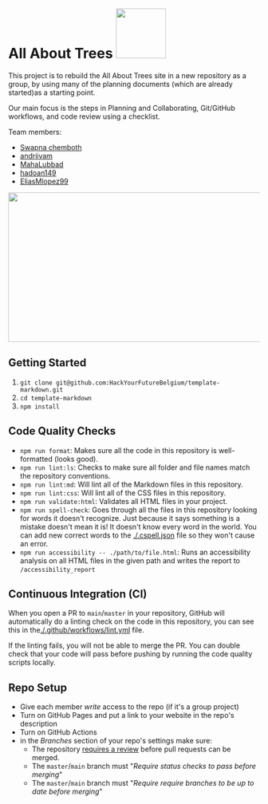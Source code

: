 # All About Trees <img src="https://previews.123rf.com/images/jovanas/jovanas1710/jovanas171001044/88689126-conception-d-ic%C3%B4ne-arbre-simple-illustration-.jpg?fj=1" width="100" height="100" />

This project is to rebuild the All About Trees site in a new repository as a group, by using many of the planning documents (which are already started)as a starting point.

Our main focus is the steps in Planning and Collaborating, Git/GitHub workflows, and code review using a checklist.


Team members:
* [Swapna chemboth](https://github.com/SWAPNACHEMBOTH)
* [andriivam](https://github.com/andriivam)
* [MahaLubbad](https://github.com/MahaLubbad)
* [hadoan149](https://github.com/lab-brussels-1/home/blob/main/student-bios/hadoan149.md)
* [EliasMlopez99](https://github.com/lab-brussels-1/home/blob/main/student-bios/EliasMlopez99.md)

<img src="https://www.naept.com/wp-content/uploads/2020/08/tree.jpg" width="1000" height="300" />




<!-- describe your project -->

## Getting Started

<!-- a guide to using this repository -->

1. `git clone git@github.com:HackYourFutureBelgium/template-markdown.git`
2. `cd template-markdown`
3. `npm install`

## Code Quality Checks

- `npm run format`: Makes sure all the code in this repository is well-formatted
  (looks good).
- `npm run lint:ls`: Checks to make sure all folder and file names match the
  repository conventions.
- `npm run lint:md`: Will lint all of the Markdown files in this repository.
- `npm run lint:css`: Will lint all of the CSS files in this repository.
- `npm run validate:html`: Validates all HTML files in your project.
- `npm run spell-check`: Goes through all the files in this repository looking
  for words it doesn't recognize. Just because it says something is a mistake
  doesn't mean it is! It doesn't know every word in the world. You can add new
  correct words to the [./.cspell.json](./.cspell.json) file so they won't cause
  an error.
- `npm run accessibility -- ./path/to/file.html`: Runs an accessibility analysis
  on all HTML files in the given path and writes the report to
  `/accessibility_report`

## Continuous Integration (CI)

When you open a PR to `main`/`master` in your repository, GitHub will
automatically do a linting check on the code in this repository, you can see
this in the[./.github/workflows/lint.yml](./.github/workflows/lint.yml) file.

If the linting fails, you will not be able to merge the PR. You can double check
that your code will pass before pushing by running the code quality scripts
locally.

## Repo Setup

- Give each member _write_ access to the repo (if it's a group project)
- Turn on GitHub Pages and put a link to your website in the repo's description
- Turn on GitHub Actions
- in the _Branches_ section of your repo's settings make sure:
  - The repository
    [requires a review](https://github.blog/2018-03-23-require-multiple-reviewers/)
    before pull requests can be merged.
  - The `master`/`main` branch must "_Require status checks to pass before
    merging_"
  - The `master`/`main` branch must "_Require require branches to be up to date
    before merging_"
